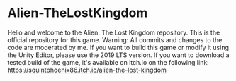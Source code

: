 # Alien-TheLostKingdom
Hello and welcome to the Alien: The Lost Kingdom repository. This is the official repository for this game.
Warning: All commits and changes to the code are moderated by me. 
If you want to build this game or modify it using the Unity Editor, please use the 2019 LTS version.
If you want to download a tested build of the game, it's available on itch.io on the following link: https://squintphoenix86.itch.io/alien-the-lost-kingdom
